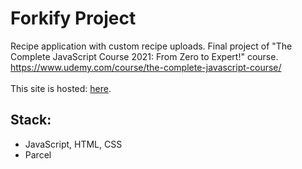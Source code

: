 # Forkify Project

Recipe application with custom recipe uploads. Final project of "The Complete JavaScript Course 2021: From Zero to Expert!" course. <br>
https://www.udemy.com/course/the-complete-javascript-course/ <br>
<br> This site is hosted: [here](https://forkify-pakolo.netlify.app/).

## Stack:
* JavaScript, HTML, CSS
* Parcel
